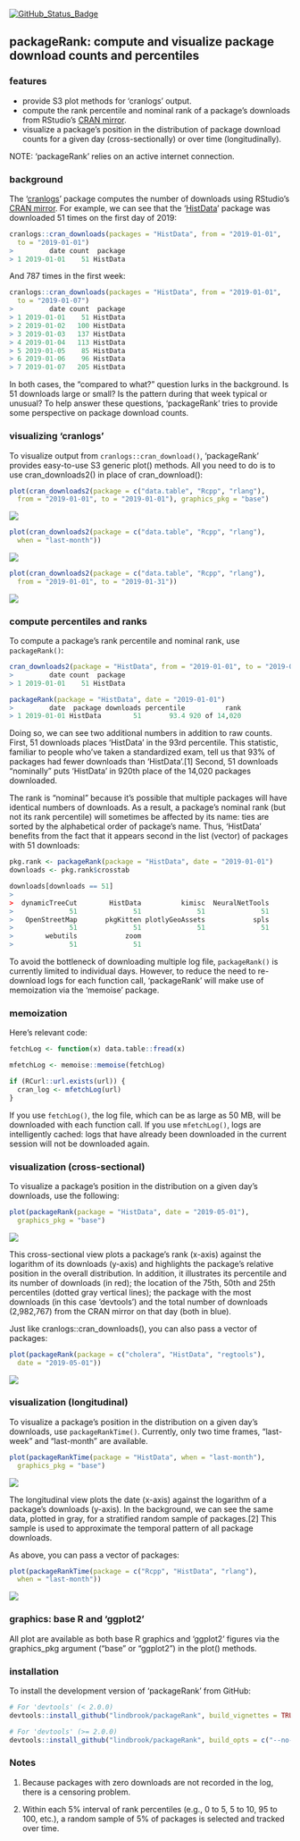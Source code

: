 
<!-- README.md is generated from README.Rmd. Please edit that file -->
[![GitHub\_Status\_Badge](https://img.shields.io/badge/GitHub-0.0.9048-red.svg)](https://github.com/lindbrook/packageRank/blob/master/NEWS)

## packageRank: compute and visualize package download counts and percentiles

### features

  - provide S3 plot methods for ‘cranlogs’ output.
  - compute the rank percentile and nominal rank of a package’s
    downloads from RStudio’s [CRAN
    mirror](http://cran-logs.rstudio.com).
  - visualize a package’s position in the distribution of package
    download counts for a given day (cross-sectionally) or over time
    (longitudinally).

NOTE: ‘packageRank’ relies on an active internet connection.

### background

The ‘[cranlogs](https://cran.r-project.org/package=cranlogs)’ package
computes the number of downloads using RStudio’s [CRAN
mirror](http://cran-logs.rstudio.com). For example, we can see that the
‘[HistData](https://cran.r-project.org/package=HistData)’ package was
downloaded 51 times on the first day of 2019:

``` r
cranlogs::cran_downloads(packages = "HistData", from = "2019-01-01",
  to = "2019-01-01")
>         date count  package
> 1 2019-01-01    51 HistData
```

And 787 times in the first week:

``` r
cranlogs::cran_downloads(packages = "HistData", from = "2019-01-01",
  to = "2019-01-07")
>         date count  package
> 1 2019-01-01    51 HistData
> 2 2019-01-02   100 HistData
> 3 2019-01-03   137 HistData
> 4 2019-01-04   113 HistData
> 5 2019-01-05    85 HistData
> 6 2019-01-06    96 HistData
> 7 2019-01-07   205 HistData
```

In both cases, the “compared to what?” question lurks in the background.
Is 51 downloads large or small? Is the pattern during that week typical
or unusual? To help answer these questions, ‘packageRank’ tries to
provide some perspective on package download counts.

### visualizing ‘cranlogs’

To visualize output from `cranlogs::cran_download()`, ‘packageRank’
provides easy-to-use S3 generic plot() methods. All you need to do is to
use cran\_downloads2() in place of cran\_download():

``` r
plot(cran_downloads2(package = c("data.table", "Rcpp", "rlang"),
  from = "2019-01-01", to = "2019-01-01"), graphics_pkg = "base")
```

<img src="man/figures/README-cranlogsB1-1.png" style="display: block; margin: auto auto auto 0;" />

``` r
plot(cran_downloads2(package = c("data.table", "Rcpp", "rlang"),
  when = "last-month"))
```

<img src="man/figures/README-cranlogsB2-1.png" style="display: block; margin: auto auto auto 0;" />

``` r
plot(cran_downloads2(package = c("data.table", "Rcpp", "rlang"),
  from = "2019-01-01", to = "2019-01-31"))
```

<img src="man/figures/README-cranlogsB3-1.png" style="display: block; margin: auto auto auto 0;" />

### compute percentiles and ranks

To compute a package’s rank percentile and nominal rank, use
`packageRank()`:

``` r
cran_downloads2(package = "HistData", from = "2019-01-01", to = "2019-01-01")
>         date count  package
> 1 2019-01-01    51 HistData

packageRank(package = "HistData", date = "2019-01-01")
>         date  package downloads percentile          rank
> 1 2019-01-01 HistData        51       93.4 920 of 14,020
```

Doing so, we can see two additional numbers in addition to raw counts.
First, 51 downloads places ‘HistData’ in the 93rd percentile. This
statistic, familiar to people who’ve taken a standardized exam, tell us
that 93% of packages had fewer downloads than ‘HistData’.\[1\] Second,
51 downloads “nominally” puts ‘HistData’ in 920th place of the 14,020
packages downloaded.

The rank is “nominal” because it’s possible that multiple packages will
have identical numbers of downloads. As a result, a package’s nominal
rank (but not its rank percentile) will sometimes be affected by its
name: ties are sorted by the alphabetical order of package’s name. Thus,
‘HistData’ benefits from the fact that it appears second in the list
(vector) of packages with 51 downloads:

``` r
pkg.rank <- packageRank(package = "HistData", date = "2019-01-01")
downloads <- pkg.rank$crosstab

downloads[downloads == 51]
>
>  dynamicTreeCut        HistData          kimisc  NeuralNetTools
>              51              51              51              51
>   OpenStreetMap       pkgKitten plotlyGeoAssets            spls
>              51              51              51              51
>        webutils            zoom
>              51              51
```

To avoid the bottleneck of downloading multiple log file,
`packageRank()` is currently limited to individual days. However, to
reduce the need to re-download logs for each function call,
‘packageRank’ will make use of memoization via the ‘memoise’
package.

### memoization

Here’s relevant code:

``` r
fetchLog <- function(x) data.table::fread(x)

mfetchLog <- memoise::memoise(fetchLog)

if (RCurl::url.exists(url)) {
  cran_log <- mfetchLog(url)
}
```

If you use `fetchLog()`, the log file, which can be as large as 50 MB,
will be downloaded with each function call. If you use `mfetchLog()`,
logs are intelligently cached: logs that have already been downloaded in
the current session will not be downloaded again.

### visualization (cross-sectional)

To visualize a package’s position in the distribution on a given day’s
downloads, use the following:

``` r
plot(packageRank(package = "HistData", date = "2019-05-01"),
  graphics_pkg = "base")
```

<img src="man/figures/README-plot1-1.png" style="display: block; margin: auto auto auto 0;" />

This cross-sectional view plots a package’s rank (x-axis) against the
logarithm of its downloads (y-axis) and highlights the package’s
relative position in the overall distribution. In addition, it
illustrates its percentile and its number of downloads (in red); the
location of the 75th, 50th and 25th percentiles (dotted gray vertical
lines); the package with the most downloads (in this case ‘devtools’)
and the total number of downloads (2,982,767) from the CRAN mirror on
that day (both in blue).

Just like cranlogs::cran\_downloads(), you can also pass a vector of
packages:

``` r
plot(packageRank(package = c("cholera", "HistData", "regtools"),
  date = "2019-05-01"))
```

<img src="man/figures/README-plot2-1.png" style="display: block; margin: auto auto auto 0;" />

### visualization (longitudinal)

To visualize a package’s position in the distribution on a given day’s
downloads, use `packageRankTime()`. Currently, only two time frames,
“last-week” and “last-month” are available.

``` r
plot(packageRankTime(package = "HistData", when = "last-month"),
  graphics_pkg = "base")
```

<img src="man/figures/README-plot_ts-1.png" style="display: block; margin: auto auto auto 0;" />

The longitudinal view plots the date (x-axis) against the logarithm of a
package’s downloads (y-axis). In the background, we can see the same
data, plotted in gray, for a stratified random sample of packages.\[2\]
This sample is used to approximate the temporal pattern of all package
downloads.

As above, you can pass a vector of packages:

``` r
plot(packageRankTime(package = c("Rcpp", "HistData", "rlang"),
  when = "last-month"))
```

<img src="man/figures/README-plot_ts2-1.png" style="display: block; margin: auto auto auto 0;" />

### graphics: base R and ‘ggplot2’

All plot are available as both base R graphics and ‘ggplot2’ figures via
the graphics\_pkg argument (“base” or “ggplot2”) in the plot() methods.

### installation

To install the development version of ‘packageRank’ from GitHub:

``` r
# For 'devtools' (< 2.0.0)
devtools::install_github("lindbrook/packageRank", build_vignettes = TRUE)

# For 'devtools' (>= 2.0.0)
devtools::install_github("lindbrook/packageRank", build_opts = c("--no-resave-data", "--no-manual"))
```

### Notes

1.  Because packages with zero downloads are not recorded in the log,
    there is a censoring problem.

2.  Within each 5% interval of rank percentiles (e.g., 0 to 5, 5 to 10,
    95 to 100, etc.), a random sample of 5% of packages is selected and
    tracked over time.
